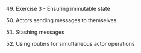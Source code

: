 49. Exercise 3 - Ensuring immutable state

50. Actors sending messages to themselves

51. Stashing messages

52. Using routers for simultaneous actor operations